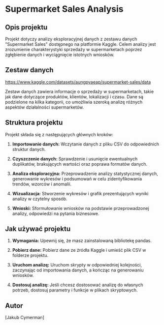 # Supermarket Sales Analysis

  

## Opis projektu

  

Projekt dotyczy analizy eksploracyjnej danych z zestawu danych "Supermarket Sales" dostępnego na platformie Kaggle. Celem analizy jest zrozumienie charakterystyki sprzedaży w supermarketach poprzez zgłębienie danych i wyciągnięcie istotnych wniosków.

  

## Zestaw danych 

https://www.kaggle.com/datasets/aungpyaeap/supermarket-sales/data

Zestaw danych zawiera informacje o sprzedaży w supermarketach, takie jak dane dotyczące produktów, klientów, lokalizacji i czasu. Dane są podzielone na kilka kategorii, co umożliwia szeroką analizę różnych aspektów działalności supermarketów.

  

## Struktura projektu

  

Projekt składa się z następujących głównych kroków:

  

1. **Importowanie danych:** Wczytanie danych z pliku CSV do odpowiednich struktur danych.

  

2. **Czyszczenie danych:** Sprawdzenie i usunięcie ewentualnych duplikatów, brakujących wartości oraz poprawa formatów danych.

  

3. **Analiza eksploracyjna:** Przeprowadzenie analizy statystycznej danych, generowanie wykresów i podsumowań w celu zidentyfikowania trendów, wzorców i anomalii.

  

4. **Wizualizacja:** Stworzenie wykresów i grafik prezentujących wyniki analizy w czytelny sposób.

  

5. **Wnioski:** Sformułowanie wniosków na podstawie przeprowadzonej analizy, odpowiedzi na pytania biznesowe.

  

## Jak używać projektu

  

1. **Wymagania:** Upewnij się, że masz zainstalowaną bibliotekę pandas.

  

2. **Pobierz dane:** Pobierz dane ze źródła Kaggle i umieść plik CSV w folderze projektu.

  

3. **Uruchom analizę:** Uruchom skrypty w odpowiedniej kolejności, zaczynając od importowania danych, a kończąc na generowaniu wniosków.

  

4. **Dostosuj analizę:** Jeśli chcesz dostosować analizę do własnych potrzeb, dostosuj parametry i funkcje w plikach skryptowych.

  

## Autor


[Jakub Cymerman]


